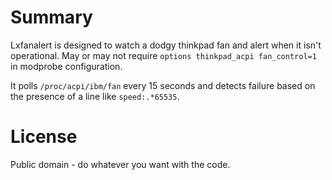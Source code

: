 # Summary

Lxfanalert is designed to watch a dodgy thinkpad fan and alert when it isn't operational. May or may not require `options thinkpad_acpi fan_control=1` in modprobe configuration.

It polls `/proc/acpi/ibm/fan` every 15 seconds and detects failure based on the presence of a line like `speed:.*65535`.

# License

Public domain - do whatever you want with the code.
